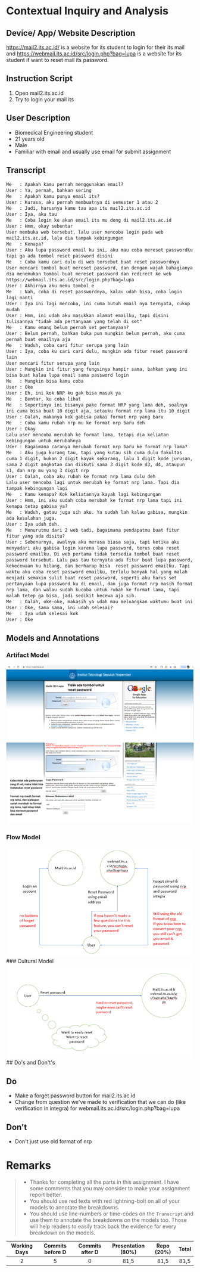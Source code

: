 # Contextual Inquiry and Analysis
## Device/ App/ Website Description
https://mail2.its.ac.id/ is a website for its student to login for their its mail and https://webmail.its.ac.id/src/login.php?bag=lupa is a website for its student if want to reset mail its password.

## Instruction Script
1. Open mail2.its.ac.id
2. Try to login your mail its
## User Description
- Biomedical Engineering student
- 21 years old
- Male
- Familiar with email and usually use email for submit assignment
## Transcript

```
Me   : Apakah kamu pernah menggunakan email?
User : Ya, pernah, bahkan sering
Me   : Apakah kamu punya email its?
User : Kurasa, aku pernah membuatnya di semester 1 atau 2
Me   : Jadi, harusnya kamu tau apa itu mail2.its.ac.id
User : Iya, aku tau
Me   : Coba login ke akun email its mu dong di mail2.its.ac.id
User : Hmm, okay sebentar
User membuka web tersebut, lalu user mencoba login pada web mail2.its.ac.id, lalu dia tampak kebingungan
Me   : Kenapa?
User : Aku lupa password email ku ini, aku mau coba mereset passwordku tapi ga ada tombol reset password disini
Me   : Coba kamu cari dulu di web tersebut buat reset passwordnya
User mencari tombol buat mereset password, dan dengan wajah bahagianya dia menemukan tombol buat mereset password dan redirect ke web https://webmail.its.ac.id/src/login.php?bag=lupa
User : Akhirnya aku nemu tombol e
Me   : Nah, coba di reset passwordnya, kalau udah bisa, coba login lagi nanti
User : Iya ini lagi mencoba, ini cuma butuh email nya ternyata, cukup mudah
User : Hmm, ini udah aku masukkan alamat emailku, tapi disini tulisannya "tidak ada pertanyaan yang telah di set"
Me   : Kamu emang belum pernah set pertanyaan?
User : Belum pernah, bahkan buka pun mungkin belum pernah, aku cuma pernah buat emailnya aja
Me   : Waduh, coba cari fitur serupa yang lain
User : Iya, coba ku cari cari dulu, mungkin ada fitur reset password lain
User mencari fitur serupa yang lain
User : Mungkin ini fitur yang fungsinya hampir sama, bahkan yang ini bisa buat kalau lupa email sama password login
Me   : Mungkin bisa kamu coba
User : Oke
User : Eh, ini kok NRP ku gak bisa masuk ya
Me   : Bentar, ku coba lihat
Me   : Sepertinya ini bisanya pake format NRP yang lama deh, soalnya ini cuma bisa buat 10 digit aja, setauku format nrp lama itu 10 digit
User : Oalah, makanya kok gabisa pakai format nrp yang baru
Me   : Coba kamu rubah nrp mu ke format nrp baru deh
User : Okay
Lalu user mencoba merubah ke format lama, tetapi dia keliatan kebingungan untuk merubahnya
User : Bagaimana caranya merubah format nrp baru ke format nrp lama?
Me   : Aku juga kurang tau, tapi yang kutau sih cuma dulu fakultas cuma 1 digit, bukan 2 digit kayak sekarang, lalu 1 digit kode jurusan, sama 2 digit angkatan dan diikuti sama 3 digit kode d3, d4, ataupun s1, dan nrp mu yang 3 digit nrp
User : Oalah, coba aku rubah ke format nrp lama dulu deh
Lalu user mencoba lagi untuk merubah ke format nrp lama. Tapi dia tampak kebingungan lagi
Me   : Kamu kenapa? Kok keliatannya kayak lagi kebingungan
User : Hmm, ini aku sudah coba merubah ke format nrp lama tapi ini kenapa tetap gabisa ya?
Me   : Waduh, gatau juga sih aku. Ya sudah lah kalau gabisa, mungkin ada kesalahan juga.
User : Iya udah deh.
Me   : Menurutmu dari 2 web tadi, bagaimana pendapatmu buat fitur fitur yang ada disitu?
User : Sebenarnya, awalnya aku merasa biasa saja, tapi ketika aku menyadari aku gabisa login karena lupa password, terus coba reset password emailku. Di web pertama tidak tersedia tombol buat reset password tersebut. Lalu pas tau ternyata ada fitur buat lupa password, kekecewaan ku hilang, dan berharap bisa  reset password emailku. Tapi waktu aku coba reset password emailku, terlalu banyak hal yang malah menjadi semakin sulit buat reset password, seperti aku harus set pertanyaan lupa password ku di email, dan juga format nrp masih format nrp lama, dan walau sudah kucoba untuk rubah ke format lama, tapi malah tetep ga bisa, jadi sedikit kecewa aja sih.
Me   : Oalah, oke-oke, makasih ya udah mau meluangkan waktumu buat ini
User : Oke, sama sama, ini udah selesai?
Me   : Iya udah selesai kok
User : Oke
```

## Models and Annotations
### Artifact Model
<img src="https://github.com/hci-a-if-its-2019/assignment-1-rennat10/blob/master/mail2its2.png">

<img src="https://github.com/hci-a-if-its-2019/assignment-1-rennat10/blob/master/webmail3.png">

### Flow Model
<img src="https://github.com/hci-a-if-its-2019/assignment-1-rennat10/blob/master/flowmodel.png">
### Cultural Model
<img src="https://github.com/hci-a-if-its-2019/assignment-1-rennat10/blob/master/Culturalmodel.png">
## Do's and Don't's
<h2>Do</h2>
<ul>
  <li>Make a forget password button for mail2.its.ac.id</li>
  <li>Change from question we've made to verification that we can do (like verification in integra) for webmail.its.ac.id/src/login.php?bag=lupa</li>
</ul>
<h2>Don't</h2>
<ul>
  <li>Don't just use old format of nrp</li>  
</ul>

# Remarks
> * Thanks for completing all the parts in this assignment. I have some comments that you may consider to make your assignment report better. 
> * You should use red texts with red lightning-bolt on all of your models to annotate the breakdowns.
> * You should use line-numbers or time-codes on the `Transcript` and use them to annotate the breakdowns on the models too. Those will help readers to easily track back the evidence for every breakdown on the models.

| Working Days | Commits before D | Commits after D | Presentation (80%) | Repo (20%) | Total |
|:------------:|:----------------:|:---------------:|:------------------:|:----------:|:-----:|
| 2            | 5                | 0               | 81,5               | 81,5       | 81,5  |
